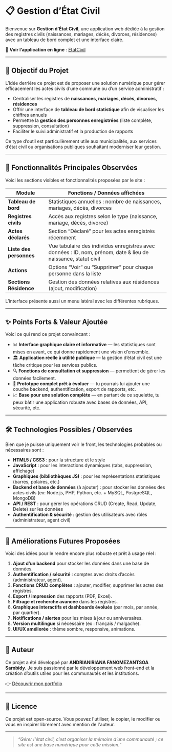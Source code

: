 # 📋 Gestion d’État Civil

Bienvenue sur **Gestion d’État Civil**, une application web dédiée à la gestion des registres civils (naissances, mariages, décès, divorces, résidences) avec un tableau de bord complet et une interface claire.  

🔗 **Voir l’application en ligne** : [EtatCivil](https://haja12233.github.io/EtatCivil.github.io/)

---

## 🎯 Objectif du Projet

L’idée derrière ce projet est de proposer une solution numérique pour gérer efficacement les actes civils d’une commune ou d’un service administratif :

- Centraliser les registres de **naissances, mariages, décès, divorces, résidences**  
- Offrir une interface de **tableau de bord statistique** afin de visualiser les chiffres annuels  
- Permettre la **gestion des personnes enregistrées** (liste complète, suppression, consultation)  
- Faciliter le suivi administratif et la production de rapports  

Ce type d’outil est particulièrement utile aux municipalités, aux services d’état civil ou organisations publiques souhaitant moderniser leur gestion.

---

## 🧭 Fonctionnalités Principales Observées

Voici les sections visibles et fonctionnalités proposées par le site :

| Module | Fonctions / Données affichées |
|---|-------------------------------|
| **Tableau de bord** | Statistiques annuelles : nombre de naissances, mariages, décès, divorces |
| **Registres civils** | Accès aux registres selon le type (naissance, mariage, décès, divorce) |
| **Actes déclarés** | Section “Déclaré” pour les actes enregistrés récemment |
| **Liste des personnes** | Vue tabulaire des individus enregistrés avec données : ID, nom, prénom, date & lieu de naissance, statut civil |
| **Actions** | Options “Voir” ou “Supprimer” pour chaque personne dans la liste |
| **Sections Résidence** | Gestion des données relatives aux résidences (ajout, modification) |

L’interface présente aussi un menu latéral avec les différentes rubriques.

---

## ✨ Points Forts & Valeur Ajoutée

Voici ce qui rend ce projet convaincant :

- 📊 **Interface graphique claire et informative** — les statistiques sont mises en avant, ce qui donne rapidement une vision d’ensemble.  
- 🏛️ **Application réelle à utilité publique** — la gestion d’état civil est une tâche critique pour les services publics.  
- 🔍 **Fonctions de consultation et suppression** — permettent de gérer les données facilement.  
- 🚀 **Prototype complet prêt à évoluer** — tu pourrais lui ajouter une couche backend, authentification, export de rapports, etc.  
- 📈 **Base pour une solution complète** — en partant de ce squelette, tu peux bâtir une application robuste avec bases de données, API, sécurité, etc.

---

## 🛠️ Technologies Possibles / Observées

Bien que je puisse uniquement voir le front, les technologies probables ou nécessaires sont :

- **HTML5 / CSS3** : pour la structure et le style  
- **JavaScript** : pour les interactions dynamiques (tabs, suppression, affichage)  
- **Graphiques (bibliothèques JS)** : pour les représentations statistiques (barres, polaires, etc.)  
- **Backend et base de données** (à ajouter) : pour stocker les données des actes civils (ex: Node.js, PHP, Python, etc. + MySQL, PostgreSQL, MongoDB)  
- **API / REST** : pour gérer les opérations CRUD (Create, Read, Update, Delete) sur les données  
- **Authentification & sécurité** : gestion des utilisateurs avec rôles (administrateur, agent civil)  

---

## 🔮 Améliorations Futures Proposées

Voici des idées pour le rendre encore plus robuste et prêt à usage réel :

1. **Ajout d’un backend** pour stocker les données dans une base de données.
2. **Authentification / sécurité** : comptes avec droits d’accès (administrateur, agent).
3. **Fonctions CRUD complètes** : ajouter, modifier, supprimer les actes des registres.
4. **Export / impression** des rapports (PDF, Excel).
5. **Filtrage et recherche avancée** dans les registres.
6. **Graphiques interactifs et dashboards évolués** (par mois, par année, par quartier).
7. **Notifications / alertes** pour les mises à jour ou anniversaires.
8. **Version multilingue** si nécessaire (ex : français / malgache).
9. **UI/UX améliorée** : thème sombre, responsive, animations.

---

## 👤 Auteur

Ce projet a été développé par **ANDRIANIRIANA FANOMEZANTSOA Sarobidy**.
Je suis passionné par le développement web front-end et la création d’outils utiles pour les communautés et les institutions.

👉 [Découvrir mon portfolio](https://haja12233.github.io/portfolio.github.io/)

---

## 📄 Licence

Ce projet est open-source.
Vous pouvez l'utiliser, le copier, le modifier ou vous en inspirer librement avec mention de l'auteur.

---

> *“Gérer l'état civil, c’est organiser la mémoire d’une communauté ; ce site est une base numérique pour cette mission.”*

```
```
